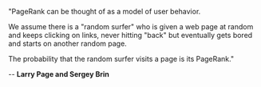 
"PageRank can be thought of as a model of user behavior.     

We assume there is a "random surfer" who is given a web page at random and keeps clicking on links, never hitting "back" but eventually gets bored and starts on another random page. 

The probability that the random surfer visits a page is its PageRank."

-- **Larry Page and Sergey Brin**
 
 
